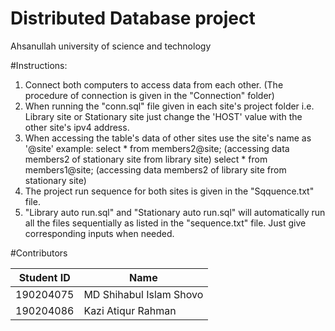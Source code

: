# Distributed Database project

Ahsanullah university of science and technology

#Instructions:

1. Connect both computers to access data from each other. (The procedure of connection is given in the "Connection" folder)
2. When running the "conn.sql" file given in each site's project folder i.e. Library site or Stationary site just change the 'HOST' value with the other site's ipv4 address.
3. When accessing the table's data of other sites use the site's name as '@site' 
   example: select * from members2@site; (accessing data members2 of stationary site from library site)
	    select * from members1@site; (accessing data members2 of library site from stationary site)
4. The project run sequence for both sites is given in the "Sqquence.txt" file.
5. "Library auto run.sql" and "Stationary auto run.sql" will automatically run all the files sequentially as listed in the "sequence.txt" file. Just give corresponding inputs when needed.

#Contributors

Student ID | Name
-----------|-----
190204075  | MD Shihabul Islam Shovo
190204086  | Kazi Atiqur Rahman
